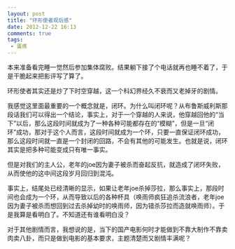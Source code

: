 ```yaml
---
layout: post
title: "环形使者观后感"
date: 2012-12-22 16:13
comments: true
tags:
 - 蛋疼
---
```

本来准备看完睡一觉然后参加集体腐败。结果躺下接了个电话就再也睡不着了，于是干脆起来把影评写了算了。

环形使者其实还是炒了下时空穿越，这一个科幻界经久不衰而又老掉牙的剧情。

我感觉这里面最重要的一个概念就是，闭环。为什么叫闭环呢？从布鲁斯威利斯那段话我们可以得出一个结论，事实上，对于一个穿越的人来说，他穿越回他的“当下”以后，那么这段时间就成为了一种各种可能都存在的“模糊”，但是一旦“闭环”成功，那对于这个人而言，这段时间就成为一个环，只要一直保证闭环成功，那么这段时间就一直是一个封闭的回路，不会有其他的可能发生。也就是说，闭环其实是把多种可能变成只有唯一事实。

但是对我们的主人公，老年的joe因为妻子被杀而奋起反抗，就造成了闭环失败，从而使他的这中间这段岁月回归到混沌。

事实上，结尾处已经清晰的显示，如果让老年joe杀掉莎拉，那么事实上，那段时间也会成为一个环，从而导致以后的各种杯具（唤雨师疯狂追杀流浪者，老年joe因为妻子被杀而想回到过去杀掉幼时的唤雨师，因为错杀莎拉而造就唤雨师）。于是我算是看明白了。不知道还有谁看明白没？

对于其他剧情而言，我想说的是，当下的国产电影何时才能做到不靠大制作不靠卖肉卖八卦，而只是做到电影的基本要求，主题清楚而又剧情丰满呢？